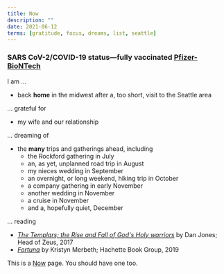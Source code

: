 ```yaml
---
title: Now
description: ""
date: 2021-06-12
terms: [gratitude, focus, dreams, list, seattle]
---
```


### SARS CoV-2/COVID-19 status—fully vaccinated [Pfizer-BioNTech][98]

I am …

- back **home** in the midwest after a, too short, visit to the Seattle area

… grateful for

- my wife and our relationship

… dreaming of

- the **many** trips and gatherings ahead, including 
  - the Rockford gathering in July
  - an, as yet, unplanned road trip in August
  - my nieces wedding in September 
  - an overnight, or long weekend, hiking trip in October
  - a company gathering in early November
  - another wedding in November 
  - a cruise in November 
  - and a, hopefully quiet, December

… reading

- _[The Templars; the Rise and Fall of God's Holy warriors][1]_ by Dan Jones; Head of Zeus, 2017
- _[Fortuna][2]_ by Kristyn Merbeth; Hachette Book Group, 2019

This is a [Now][99] page. You should have one too.

<!-- ref -->

[1]: https://headofzeus.com/books/9781781858905
[2]: https://www.hachettebookgroup.com/titles/kristyn-merbeth/fortuna/9780316453998/
[99]: https://nownownow.com/about
[98]: https://www.pfizer.com/news/hot-topics/the_facts_about_pfizer_and_biontech_s_covid_19_vaccine
